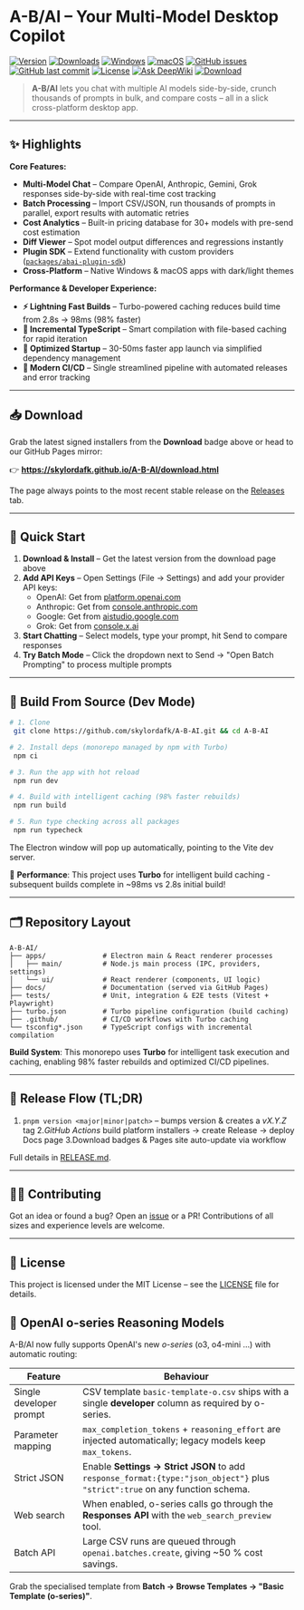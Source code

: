 # A-B/AI – Your Multi-Model Desktop Copilot

[![Version](https://img.shields.io/github/v/release/skylordafk/A-B-AI?include_prereleases&label=Version)](https://github.com/skylordafk/A-B-AI/releases)
[![Downloads](https://img.shields.io/github/downloads/skylordafk/A-B-AI/total?label=Downloads)](https://github.com/skylordafk/A-B-AI/releases)
[![Windows](https://img.shields.io/badge/Windows-0078D6?logo=windows&logoColor=white)](https://skylordafk.github.io/A-B-AI/download.html)
[![macOS](https://img.shields.io/badge/macOS-000000?logo=apple&logoColor=white)](https://skylordafk.github.io/A-B-AI/download.html)
[![GitHub issues](https://img.shields.io/github/issues/skylordafk/A-B-AI?label=Issues)](https://github.com/skylordafk/A-B-AI/issues)
[![GitHub last commit](https://img.shields.io/github/last-commit/skylordafk/A-B-AI)](https://github.com/skylordafk/A-B-AI/commits/master)
[![License](https://img.shields.io/badge/License-MIT-yellow.svg)](LICENSE)
[![Ask DeepWiki](https://deepwiki.com/badge.svg)](https://deepwiki.com/skylordafk/A-B-AI)
[![Download](https://img.shields.io/badge/Download-App-brightgreen?logo=github)](https://skylordafk.github.io/A-B-AI/download.html)

> **A-B/AI** lets you chat with multiple AI models side-by-side, crunch thousands of prompts in bulk, and compare costs – all in a slick cross-platform desktop app.

---

## ✨ Highlights

**Core Features:**

- **Multi-Model Chat** – Compare OpenAI, Anthropic, Gemini, Grok responses side-by-side with real-time cost tracking
- **Batch Processing** – Import CSV/JSON, run thousands of prompts in parallel, export results with automatic retries
- **Cost Analytics** – Built-in pricing database for 30+ models with pre-send cost estimation
- **Diff Viewer** – Spot model output differences and regressions instantly
- **Plugin SDK** – Extend functionality with custom providers ([`packages/abai-plugin-sdk`](packages/abai-plugin-sdk))
- **Cross-Platform** – Native Windows & macOS apps with dark/light themes

**Performance & Developer Experience:**

- **⚡ Lightning Fast Builds** – Turbo-powered caching reduces build time from 2.8s → 98ms (98% faster)
- **🔄 Incremental TypeScript** – Smart compilation with file-based caching for rapid iteration
- **🔧 Optimized Startup** – 30-50ms faster app launch via simplified dependency management
- **🚀 Modern CI/CD** – Single streamlined pipeline with automated releases and error tracking

---

## 📥 Download

Grab the latest signed installers from the **Download** badge above or head to our GitHub Pages mirror:

👉 **https://skylordafk.github.io/A-B-AI/download.html**

The page always points to the most recent stable release on the [Releases](https://github.com/skylordafk/A-B-AI/releases) tab.

---

## 🚀 Quick Start

1. **Download & Install** – Get the latest version from the download page above
2. **Add API Keys** – Open Settings (File → Settings) and add your provider API keys:
   - OpenAI: Get from [platform.openai.com](https://platform.openai.com/api-keys)
   - Anthropic: Get from [console.anthropic.com](https://console.anthropic.com/)
   - Google: Get from [aistudio.google.com](https://aistudio.google.com/app/apikey)
   - Grok: Get from [console.x.ai](https://console.x.ai/)
3. **Start Chatting** – Select models, type your prompt, hit Send to compare responses
4. **Try Batch Mode** – Click the dropdown next to Send → "Open Batch Prompting" to process multiple prompts

---

## 🔧 Build From Source (Dev Mode)

```bash
# 1. Clone
 git clone https://github.com/skylordafk/A-B-AI.git && cd A-B-AI

# 2. Install deps (monorepo managed by npm with Turbo)
 npm ci

# 3. Run the app with hot reload
 npm run dev

# 4. Build with intelligent caching (98% faster rebuilds)
 npm run build

# 5. Run type checking across all packages
 npm run typecheck
```

The Electron window will pop up automatically, pointing to the Vite dev server. 

🚀 **Performance**: This project uses **Turbo** for intelligent build caching - subsequent builds complete in ~98ms vs 2.8s initial build!

---

## 🗂️ Repository Layout

```
A-B-AI/
├── apps/              # Electron main & React renderer processes
│   ├── main/          # Node.js main process (IPC, providers, settings)
│   └── ui/            # React renderer (components, UI logic)
├── docs/              # Documentation (served via GitHub Pages)
├── tests/             # Unit, integration & E2E tests (Vitest + Playwright)
├── turbo.json         # Turbo pipeline configuration (build caching)
├── .github/           # CI/CD workflows with Turbo caching
└── tsconfig*.json     # TypeScript configs with incremental compilation
```

**Build System**: This monorepo uses **Turbo** for intelligent task execution and caching, enabling 98% faster rebuilds and optimized CI/CD pipelines.

---

## 🚚 Release Flow (TL;DR)

1. `pnpm version <major|minor|patch>` – bumps version & creates a _vX.Y.Z_ tag 2._GitHub Actions_ build platform installers → create Release → deploy Docs page
   3.Download badges & Pages site auto-update via workflow

Full details in [RELEASE.md](RELEASE.md).

---

## 👩‍💻 Contributing

Got an idea or found a bug? Open an [issue](https://github.com/skylordafk/A-B-AI/issues) or a PR! Contributions of all sizes and experience levels are welcome.

---

## 📝 License

This project is licensed under the MIT License – see the [LICENSE](LICENSE) file for details.

## 🧠 OpenAI o-series Reasoning Models

A-B/AI now fully supports OpenAI's new _o-series_ (o3, o4-mini …) with automatic routing:

| Feature                 | Behaviour                                                                                                                    |
| ----------------------- | ---------------------------------------------------------------------------------------------------------------------------- |
| Single developer prompt | CSV template `basic-template-o.csv` ships with a single **developer** column as required by o-series.                        |
| Parameter mapping       | `max_completion_tokens` + `reasoning_effort` are injected automatically; legacy models keep `max_tokens`.                    |
| Strict JSON             | Enable **Settings → Strict JSON** to add `response_format:{type:"json_object"}` plus `"strict":true` on any function schema. |
| Web search              | When enabled, o-series calls go through the **Responses API** with the `web_search_preview` tool.                            |
| Batch API               | Large CSV runs are queued through `openai.batches.create`, giving ~50 % cost savings.                                        |

Grab the specialised template from **Batch → Browse Templates → "Basic Template (o-series)"**.
